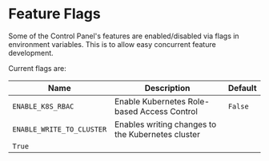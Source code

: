 # Feature Flags

Some of the Control Panel's features are enabled/disabled via flags in
environment variables. This is to allow easy concurrent feature development.

Current flags are:

| Name | Description | Default |
| ---- | ----------- | ------- |
| `ENABLE_K8S_RBAC` | Enable Kubernetes Role-based Access Control | `False` |
| `ENABLE_WRITE_TO_CLUSTER` | Enables writing changes to the Kubernetes cluster
| `True` |
